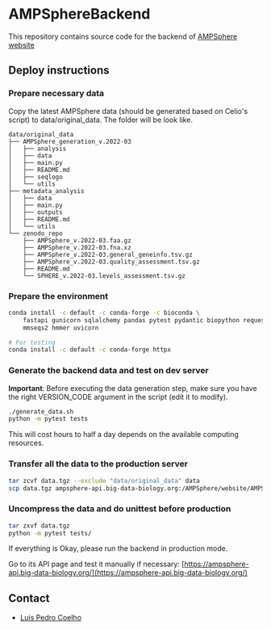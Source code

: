# AMPSphereBackend

This repository contains source code for the backend of [AMPSphere website](https://ampsphere.big-data-biology.org)


## Deploy instructions

### Prepare necessary data
Copy the latest AMPSphere data (should be generated based on Celio's script) to data/original_data. The folder will be look like.
```text
data/original_data
├── AMPSphere_generation_v.2022-03
│   ├── analysis
│   ├── data
│   ├── main.py
│   ├── README.md
│   ├── seqlogo
│   └── utils
├── metadata_analysis
│   ├── data
│   ├── main.py
│   ├── outputs
│   ├── README.md
│   └── utils
└── zenodo_repo
    ├── AMPSphere_v.2022-03.faa.gz
    ├── AMPSphere_v.2022-03.fna.xz
    ├── AMPSphere_v.2022-03.general_geneinfo.tsv.gz
    ├── AMPSphere_v.2022-03.quality_assessment.tsv.gz
    ├── README.md
    └── SPHERE_v.2022-03.levels_assessment.tsv.gz
```

### Prepare the environment

```bash
conda install -c default -c conda-forge -c bioconda \
    fastapi gunicorn sqlalchemy pandas pytest pydantic biopython requests
    mmseqs2 hmmer uvicorn

# For testing
conda install -c default -c conda-forge httpx
```

### Generate the backend data and test on dev server

**Important**: Before executing the data generation step, make sure you have the right VERSION_CODE argument in the script (edit it to modify).

```bash
./generate_data.sh  
python -m pytest tests
```

This will cost hours to half a day depends on the available computing resources.


### Transfer all the data to the production server

```bash
tar zcvf data.tgz --exclude "data/original_data" data
scp data.tgz ampsphere-api.big-data-biology.org:/AMPSphere/website/AMPSphereBackend/
```

### Uncompress the data and do unittest before production

```bash
tar zxvf data.tgz
python -m pytest tests/
```

If everything is Okay, please run the backend in production mode.


Go to its API page and test it manually if necessary: [https://ampsphere-api.big-data-biology.org/](https://ampsphere-api.big-data-biology.org/)

## Contact

- [Luis Pedro Coelho](https://luispedro.org)
